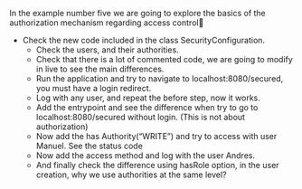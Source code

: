 In the example number five we are going to explore the basics of the authorization mechanism regarding access control

* Check the new code included in the class SecurityConfiguration.
  * Check the users, and their authorities.
  * Check that there is a lot of commented code, we are going to modify in live to see the main differences.
  * Run the application and try to navigate to localhost:8080/secured,  you must have a login redirect.
  * Log with any user, and repeat the before step, now it works.
  * Add the entrypoint and see the difference when try to go to localhost:8080/secured without login. (This is not about authorization)
  * Now add the has Authority(“WRITE”) and try to access with user Manuel. See the status code
  * Now add the access method and log with the user Andres.
  * And finally check the difference using hasRole option, in the user creation, why we use authorities at the same level?


